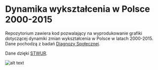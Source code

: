 # Dynamika wykształcenia w Polsce 2000-2015
Repozytorium zawiera kod pozwalający na wyprodukowanie
grafiki dotyczącej dynamiki zmian wykształcenia w Polsce w latach 2000-2015. Dane pochodzą z badań [Diagnozy Społecznej](http://www.diagnoza.com/).

Dane dzięki [STWUR](https://github.com/STWUR).

![alt text](https://github.com/bkolasa/dynamika-wyksztalcenia/blob/master/dynamika-wykszta%C5%82cenia.png "Dynamika zmian wykształcenia")

